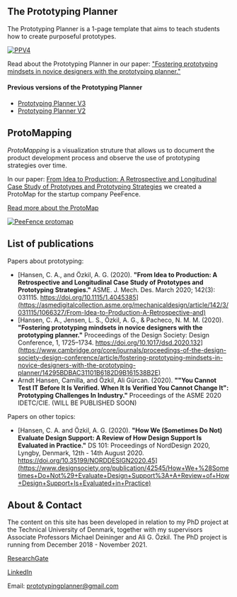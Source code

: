 ## The Prototyping Planner

The Prototyping Planner is a 1-page template that aims to teach students how to create purposeful prototypes.

[![PPV4](prototypingplanner.github.io/PrototypingPlannerV4.jpg)](prototypingplanner.github.io/PrototypingPlanner_V4.pdf)

Read about the Prototyping Planner in our paper: ["Fostering prototyping mindsets in novice designers with the prototyping planner."](https://www.cambridge.org/core/journals/proceedings-of-the-design-society-design-conference/article/fostering-prototyping-mindsets-in-novice-designers-with-the-prototyping-planner/14295BDBAC31101B6182D9B161538B2E)

#### Previous versions of the Prototyping Planner
- [Prototyping Planner V3](prototypingplanner.github.io/PrototypingPlanner_V3.pdf)
- [Prototyping Planner V2](prototypingplanner.github.io/PrototypingPlanner_V2.pdf)

## ProtoMapping

*ProtoMapping* is a visualization struture that allows us to document the product development process and observe the use of prototyping strategies over time.

In our paper: [From Idea to Production: A Retrospective and Longitudinal Case Study of Prototypes and Prototyping Strategies](https://asmedigitalcollection.asme.org/mechanicaldesign/article/142/3/031115/1066327/From-Idea-to-Production-A-Retrospective-and) we created a ProtoMap for the startup company PeeFence.

<a href="prototypingplanner.github.io/protomapping.html">Read more about the ProtoMap</a>

[![PeeFence protomap](prototypingplanner.github.io/PeeFence_protomap.jpg)](prototypingplanner.github.io/PeeFence_protomap.pdf)

## List of publications

Papers about prototyping:

- [Hansen, C. A., and Özkil, A. G. (2020). **"From Idea to Production: A Retrospective and Longitudinal Case Study of Prototypes and Prototyping Strategies."** ASME. J. Mech. Des. March 2020; 142(3): 031115. https://doi.org/10.1115/1.4045385](https://asmedigitalcollection.asme.org/mechanicaldesign/article/142/3/031115/1066327/From-Idea-to-Production-A-Retrospective-and)
- [Hansen, C. A., Jensen, L. S., Özkil, A. G., & Pacheco, N. M. M. (2020). **"Fostering prototyping mindsets in novice designers with the prototyping planner."** Proceedings of the Design Society: Design Conference, 1, 1725–1734. https://doi.org/10.1017/dsd.2020.132](https://www.cambridge.org/core/journals/proceedings-of-the-design-society-design-conference/article/fostering-prototyping-mindsets-in-novice-designers-with-the-prototyping-planner/14295BDBAC31101B6182D9B161538B2E)
- Arndt Hansen, Camilla, and Özkil, Ali Gürcan. (2020). **""You Cannot Test IT Before It Is Verified. When It Is Verified You Cannot Change It": Prototyping Challenges In Industry."** Proceedings of the ASME 2020 IDETC/CIE. (WILL BE PUBLISHED SOON)

Papers on other topics:
- [Hansen, C. A. and Özkil, A. G. (2020). **"How We (Sometimes Do Not) Evaluate Design Support: A Review of How Design Support Is Evaluated in Practice."** DS 101: Proceedings of NordDesign 2020, Lyngby, Denmark, 12th - 14th August 2020. https://doi.org/10.35199/NORDDESIGN2020.45](https://www.designsociety.org/publication/42545/How+We+%28Sometimes+Do+Not%29+Evaluate+Design+Support%3A+A+Review+of+How+Design+Support+Is+Evaluated+in+Practice)



## About & Contact

The content on this site has been developed in relation to my PhD project at the Technical University of Denmark, together with my supervisors Associate Professors Michael Deininger and Ali G. Özkil. 
The PhD project is running from December 2018 - November 2021.

[ResearchGate](https://www.researchgate.net/profile/Camilla_Hansen25?ev=hdr_xprf&_sg=7dPyj_ApPb7PBPN93QggOFY4CapBeqzCxBHTW_ESMQsn-WhhJGK8RIoN3Ytgyf_v_2cNSm3mto9weB-lpnbPPdqK)

[LinkedIn](https://www.linkedin.com/in/camilla-arndt-hansen/)

Email: prototypingplanner@gmail.com

